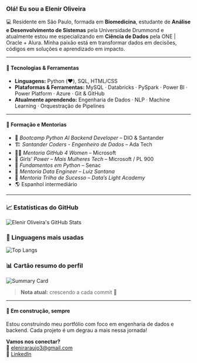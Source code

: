 ### Olá! Eu sou a Elenir Oliveira

💻 Residente em São Paulo, formada em **Biomedicina**, estudante de **Análise e Desenvolvimento de Sistemas** pela Universidade Drummond e atualmente estou me especializando em **Ciência de Dados** pela ONE | Oracle + Alura. Minha paixão está em transformar dados em decisões, códigos em soluções e aprendizado em impacto.

---

#### 🚀 Tecnologias & Ferramentas
- **Linguagens:** Python (❤️), SQL, HTML/CSS  
- **Plataformas & Ferramentas:** MySQL · Databricks · PySpark · Power BI · Power Platform · Azure · Git & GitHub  
- **Atualmente aprendendo:** Engenharia de Dados · NLP · Machine Learning · Orquestração de Pipelines

---

#### 🧠 Formação e Mentorias
- 🧬 *Bootcamp Python AI Backend Developer* – DIO & Santander  
- 🏗 *Santander Coders - Engenheiro de Dados* – Ada Tech  
- 🧑‍💻 *Mentoria GitHub 4 Women* – Microsoft  
- 💪 *Girls' Power – Mais Mulheres Tech* – Microsoft / PL 900  
- 🧾 *Fundamentos em Python* – Senac  
- 🧠 *Mentoria Data Engineer – Luiz Santana*  
- 🌟 *Mentoria Trilha de Sucesso – Data’s Light Academy*  
- 🌎 Espanhol intermediário


---


### 📈 Estatísticas do GitHub

![Elenir Oliveira's GitHub Stats](https://github-readme-stats.vercel.app/api?username=ElenirOliveira&show_icons=true&theme=default)  


  ### 🧠 Linguagens mais usadas
  
![Top Langs](https://github-readme-stats.vercel.app/api/top-langs/?username=ElenirOliveira&layout=compact)

### 📊 Cartão resumo do perfil

![Summary Card](https://github-profile-summary-cards.vercel.app/api/cards/profile-details?username=ElenirOliveira&theme=default)

> **Nota atual:** crescendo a cada commit 🚀

---

#### 🌱 Em construção, sempre
Estou construindo meu portfólio com foco em engenharia de dados e backend. Cada projeto é um degrau a mais nessa jornada!

**Vamos nos conectar?**  
📧 eleniraraujo3@gmail.com  
    💼 [LinkedIn](https://www.linkedin.com/in/araujoeleniroliveira)




